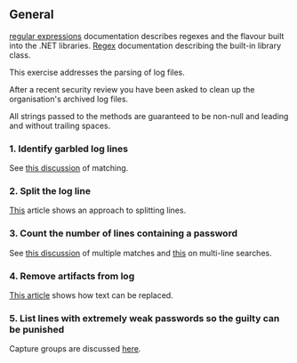 ## General

[regular expressions][regular-expressions] documentation describes regexes and the flavour built into the .NET libraries.
[Regex][regex] documentation describing the built-in library class.

This exercise addresses the parsing of log files.

After a recent security review you have been asked to clean up the organisation's archived log files.

All strings passed to the methods are guaranteed to be non-null and leading and without trailing spaces.

### 1. Identify garbled log lines

See [this discussion][ismatch] of matching.

### 2. Split the log line

[This][split] article shows an approach to splitting lines.

### 3. Count the number of lines containing a password

See [this discussion][multiple-matches] of multiple matches and [this][multi-line] on multi-line searches.

### 4. Remove artifacts from log

[This article][replace] shows how text can be replaced.

### 5. List lines with extremely weak passwords so the guilty can be punished

Capture groups are discussed [here][capture-groups].

[regular-expressions]: https://docs.microsoft.com/en-us/dotnet/standard/base-types/regular-expression-language-quick-reference
[regex]: https://docs.microsoft.com/en-us/dotnet/api/system.text.regularexpressions.regex?view=netcore-3.1
[ismatch]: https://docs.microsoft.com/en-us/dotnet/api/system.text.regularexpressions.regex.ismatch?view=netcore-3.1
[split]: https://docs.microsoft.com/en-us/dotnet/api/system.text.regularexpressions.regex.split?view=netcore-3.1
[multiple-matches]: https://docs.microsoft.com/en-us/dotnet/api/system.text.regularexpressions.regex.matches?view=netcore-3.1
[multi-line]: https://docs.microsoft.com/en-us/dotnet/api/system.text.regularexpressions.regexoptions?view=netcore-3.1
[replace]: https://docs.microsoft.com/en-us/dotnet/api/system.text.regularexpressions.regex.replace?view=netcore-3.1
[capture-groups]: https://docs.microsoft.com/en-us/dotnet/standard/base-types/grouping-constructs-in-regular-expressions
